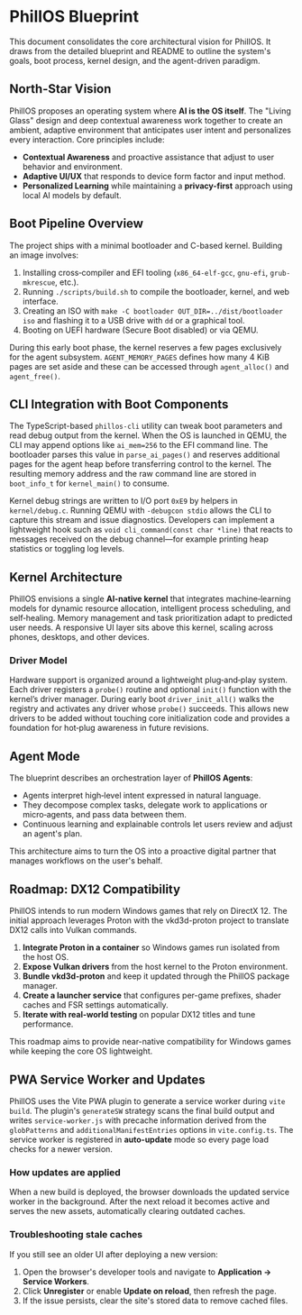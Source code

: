# PhillOS Blueprint

This document consolidates the core architectural vision for PhillOS. It draws from the detailed blueprint and README to outline the system's goals, boot process, kernel design, and the agent-driven paradigm.

## North-Star Vision

PhillOS proposes an operating system where **AI is the OS itself**. The "Living Glass" design and deep contextual awareness work together to create an ambient, adaptive environment that anticipates user intent and personalizes every interaction. Core principles include:

- **Contextual Awareness** and proactive assistance that adjust to user behavior and environment.
- **Adaptive UI/UX** that responds to device form factor and input method.
- **Personalized Learning** while maintaining a **privacy-first** approach using local AI models by default.

## Boot Pipeline Overview

The project ships with a minimal bootloader and C-based kernel. Building an image involves:

1. Installing cross‑compiler and EFI tooling (`x86_64-elf-gcc`, `gnu-efi`, `grub-mkrescue`, etc.).
2. Running `./scripts/build.sh` to compile the bootloader, kernel, and web interface.
3. Creating an ISO with `make -C bootloader OUT_DIR=../dist/bootloader iso` and flashing it to a USB drive with `dd` or a graphical tool.
4. Booting on UEFI hardware (Secure Boot disabled) or via QEMU.

During this early boot phase, the kernel reserves a few pages exclusively for
the agent subsystem. `AGENT_MEMORY_PAGES` defines how many 4&nbsp;KiB pages are
set aside and these can be accessed through `agent_alloc()` and
`agent_free()`.

## CLI Integration with Boot Components

The TypeScript-based `phillos-cli` utility can tweak boot parameters and read
debug output from the kernel. When the OS is launched in QEMU, the CLI may
append options like `ai_mem=256` to the EFI command line. The bootloader parses
this value in `parse_ai_pages()` and reserves additional pages for the agent
heap before transferring control to the kernel. The resulting memory address and
the raw command line are stored in `boot_info_t` for `kernel_main()` to consume.

Kernel debug strings are written to I/O port `0xE9` by helpers in
`kernel/debug.c`. Running QEMU with `-debugcon stdio` allows the CLI to capture
this stream and issue diagnostics. Developers can implement a lightweight hook
such as `void cli_command(const char *line)` that reacts to messages received on
the debug channel—for example printing heap statistics or toggling log levels.

## Kernel Architecture

PhillOS envisions a single **AI‑native kernel** that integrates machine‑learning models for dynamic resource allocation, intelligent process scheduling, and self‑healing. Memory management and task prioritization adapt to predicted user needs. A responsive UI layer sits above this kernel, scaling across phones, desktops, and other devices.

### Driver Model

Hardware support is organized around a lightweight plug‑and‑play system. Each
driver registers a `probe()` routine and optional `init()` function with the
kernel’s driver manager. During early boot `driver_init_all()` walks the
registry and activates any driver whose `probe()` succeeds. This allows new
drivers to be added without touching core initialization code and provides a
foundation for hot‑plug awareness in future revisions.

## Agent Mode

The blueprint describes an orchestration layer of **PhillOS Agents**:

- Agents interpret high‑level intent expressed in natural language.
- They decompose complex tasks, delegate work to applications or micro‑agents, and pass data between them.
- Continuous learning and explainable controls let users review and adjust an agent's plan.

This architecture aims to turn the OS into a proactive digital partner that manages workflows on the user's behalf.


## Roadmap: DX12 Compatibility

PhillOS intends to run modern Windows games that rely on DirectX 12. The initial approach leverages Proton with the vkd3d-proton project to translate DX12 calls into Vulkan commands.

1. **Integrate Proton in a container** so Windows games run isolated from the host OS.
2. **Expose Vulkan drivers** from the host kernel to the Proton environment.
3. **Bundle vkd3d-proton** and keep it updated through the PhillOS package manager.
4. **Create a launcher service** that configures per-game prefixes, shader caches and FSR settings automatically.
5. **Iterate with real-world testing** on popular DX12 titles and tune performance.

This roadmap aims to provide near-native compatibility for Windows games while keeping the core OS lightweight.

## PWA Service Worker and Updates

PhillOS uses the Vite PWA plugin to generate a service worker during `vite build`.
The plugin's `generateSW` strategy scans the final build output and writes
`service-worker.js` with precache information derived from the `globPatterns`
and `additionalManifestEntries` options in `vite.config.ts`. The service worker
is registered in **auto-update** mode so every page load checks for a newer
version.

### How updates are applied

When a new build is deployed, the browser downloads the updated service worker
in the background. After the next reload it becomes active and serves the new
assets, automatically clearing outdated caches.

### Troubleshooting stale caches

If you still see an older UI after deploying a new version:

1. Open the browser's developer tools and navigate to **Application → Service Workers**.
2. Click **Unregister** or enable **Update on reload**, then refresh the page.
3. If the issue persists, clear the site's stored data to remove cached files.


